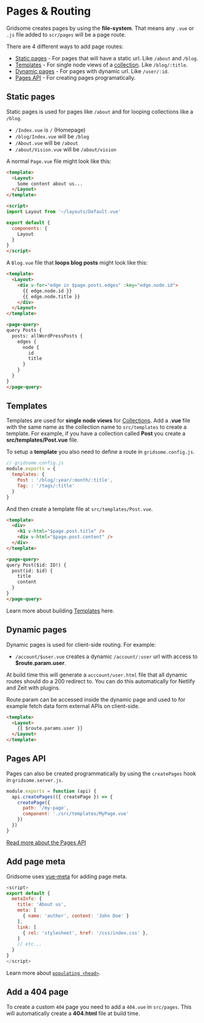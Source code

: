 # Pages & Routing
Gridsome creates pages by using the **file-system**. That means any `.vue` or `.js` file added to `scr/pages` will be a page route.

There are 4 different ways to add page routes:

- [Static pages](#static-pages) - For pages that will have a static url. Like `/about` and `/blog`.
- [Templates](#templates) - For single node views of a [collection](/docs/collections). Like `/blog/:title`.
- [Dynamic pages](#dynamic-pages) - For pages with dynamic url. Like `/user/:id`.
- [Pages API](#pages-api) - For creating pages programatically.

## Static pages
Static pages is used for pages like `/about` and for looping collections like a `/blog`.

- `/Index.vue` is `/` (Homepage)
- `/blog/Index.vue` will be `/blog`
- `/About.vue` will be `/about`
- `/about/Vision.vue` will be `/about/vision`

A normal `Page.vue` file might look like this:

```html
<template>
  <Layout>
    Some content about us...
  </Layout>
</template>

<script>
import Layout from '~/layouts/Default.vue'

export default {
  components: {
    Layout
  }
}
</script>
```

A `Blog.vue` file that **loops blog posts** might look like this:

```html
<template>
  <Layout>
    <div v-for="edge in $page.posts.edges" :key="edge.node.id">
      {{ edge.node.id }}
      {{ edge.node.title }}
    </div>    
  </Layout>
</template>

<page-query>
query Posts {
  posts: allWordPressPosts {
    edges {
      node { 
        id
        title
      }
    }
  }
}
</page-query>
```


## Templates

Templates are used for **single node views** for [Collections](/docs/collections). Add a **.vue** file with the same name as the collection name to `src/templates` to create a template. For example, if you have a collection called **Post** you create a **src/templates/Post.vue** file.

To setup a **template** you also need to define a route in `gridsome.config.js`.

```js
// gridsome.config.js
module.exports = {
  templates: {
    Post : '/blog/:year/:month/:title',
    Tag: : '/tags/:title'
  }
}
```

And then create a template file at `src/templates/Post.vue`.

```html
<template>
  <div>
    <h1 v-html="$page.post.title" />
    <div v-html="$page.post.content" />
  </div>
</template>

<page-query>
query Post($id: ID!) {
  post(id: $id) {
    title
    content
  }
}
</page-query>
```

Learn more about building [Templates](/docs/templates) here.


## Dynamic pages
Dynamic pages is used for client-side routing. For example:

- `/account/$user.vue` creates a dynamic `/account/:user` url with access to **$route.param.user**.

At build time this will generate a `acccount/user.html` file that all dynamic routes should do a 200 redirect to. You can do this automatically for Netlify and Zeit with plugins.

Route param can be accessed inside the dynamic page and used to for example fetch data form external APIs on client-side.
```html
<template>
  <Layout>
    {{ $route.params.user }}
  </Layout>
</template>

```

## Pages API

Pages can also be created programmatically by using the `createPages` hook in `gridsome.server.js`.

```js
module.exports = function (api) {
  api.createPages(({ createPage }) => {
    createPage({
      path: '/my-page',
      component: './src/templates/MyPage.vue'
    })
  })
}
```
[Read more about the Pages API](/docs/pages-api)


## Add page meta
Gridsome uses [vue-meta](https://github.com/nuxt/vue-meta) for adding page meta.

```js
<script>
export default {
  metaInfo: {
    title: 'About us',
    meta: [
      { name: 'author', content: 'John Doe' }
    ],
    link: [
      { rel: 'stylesheet', href: '/css/index.css' },
    ]
    // etc...
  }
}
</script>
```

Learn more about [`populating <head>`](/docs/head).


## Add a 404 page
To create a custom `404` page you need to add a `404.vue` in `src/pages`. This will automatically create a **404.html** file at build time.